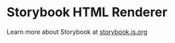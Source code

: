 # Storybook HTML Renderer

Learn more about Storybook at [storybook.js.org](https://storybook.js.org/?utm_source=readme)
